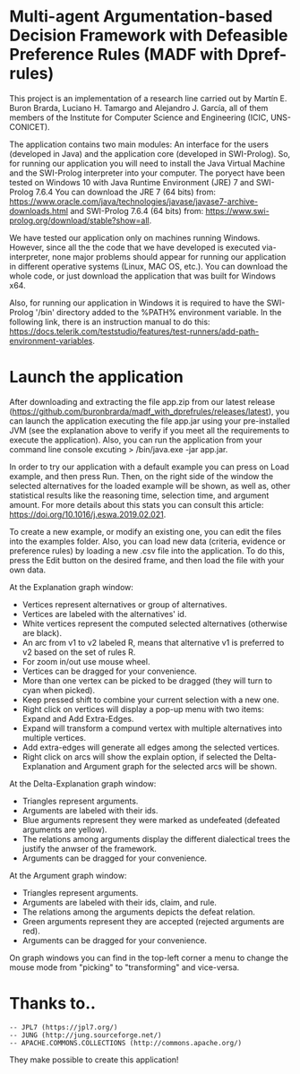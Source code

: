 # Multi-agent Argumentation-based Decision Framework with Defeasible Preference Rules (MADF with Dpref-rules)

This project is an implementation of a research line carried out by Martín E. Buron Brarda, Luciano H. Tamargo and Alejandro J. García, all of them members of the Institute for Computer Science and Engineering (ICIC, UNS-CONICET).

The application contains two main modules: An interface for the users (developed in Java) and the application core (developed in SWI-Prolog). So, for running our application you will need to install the Java Virtual Machine and the SWI-Prolog interpreter into your computer. The poryect have been tested on Windows 10 with Java Runtime Environment (JRE) 7 and SWI-Prolog 7.6.4 You can download the JRE 7 (64 bits) from: https://www.oracle.com/java/technologies/javase/javase7-archive-downloads.html and SWI-Prolog 7.6.4 (64 bits) from: https://www.swi-prolog.org/download/stable?show=all.

We have tested our application only on machines running Windows. However, since all the the code that we have developed is executed via-interpreter, none major problems should appear for running our application in different operative systems (Linux, MAC OS, etc.). You can download the whole code, or just download the application that was built for Windows x64.

Also, for running our application in Windows it is required to have the SWI-Prolog '/bin' directory added to the %PATH% environment variable. In the following link, there is an instruction manual to do this: https://docs.telerik.com/teststudio/features/test-runners/add-path-environment-variables.


# Launch the application

After downloading and extracting the file app.zip from our latest release (https://github.com/buronbrarda/madf_with_dprefrules/releases/latest), you can launch the application executing the file app.jar using your pre-installed JVM (see the explanation above to verify if you meet all the requirements to execute the application). Also, you can run the application from your command line console excuting > <JRE7 PATH>/bin/java.exe -jar app.jar.

In order to try our application with a default example you can press on Load example, and then press Run. Then, on the right side of the window the selected alternatives for the loaded example will be shown, as well as, other statistical results like the reasoning time, selection time, and argument amount. For more details about this stats you can consult this article: https://doi.org/10.1016/j.eswa.2019.02.021.

To create a new example, or modify an existing one, you can edit the files into the examples folder. Also, you can load new data (criteria, evidence or preference rules) by loading a new .csv file into the application. To do this, press the Edit button on the desired frame, and then load the file with your own data.

At the Explanation graph window:
- Vertices represent alternatives or group of alternatives. 
- Vertices are labeled with the alternatives' id.
- White vertices represent the computed selected alternatives (otherwise are black).
- An arc from v1 to v2 labeled R, means that alternative v1 is preferred to v2 based on the set of rules R.
- For zoom in/out use mouse wheel.
- Vertices can be dragged for your convenience. 
- More than one vertex can be picked to be dragged (they will turn to cyan when picked).
- Keep pressed shift to combine your current selection with a new one.
- Right click on vertices will display a pop-up menu with two items: Expand and Add Extra-Edges.
- Expand will transform a compund vertex with multiple alternatives into multiple vertices.
- Add extra-edges will generate all edges among the selected vertices.
- Right click on arcs will show the explain option, if selected the Delta-Explanation and Argument graph for the selected arcs will be shown.

At the Delta-Explanation graph window:
- Triangles represent arguments.
- Arguments are labeled with their ids.
- Blue arguments represent they were marked as undefeated (defeated arguments are yellow).
- The relations among arguments display the different dialectical trees the justify the anwser of the framework.
- Arguments can be dragged for your convenience.

At the Argument graph window:
- Triangles represent arguments.
- Arguments are labeled with their ids, claim, and rule.
- The relations among the arguments depicts the defeat relation.
- Green arguments represent they are accepted (rejected arguments are red).
- Arguments can be dragged for your convenience.

On graph windows you can find in the top-left corner a menu to change the mouse mode from "picking" to "transforming" and vice-versa.


# Thanks to..

	-- JPL7 (https://jpl7.org/)
	-- JUNG (http://jung.sourceforge.net/)
	-- APACHE.COMMONS.COLLECTIONS (http://commons.apache.org/)
	
They make possible to create this application!
